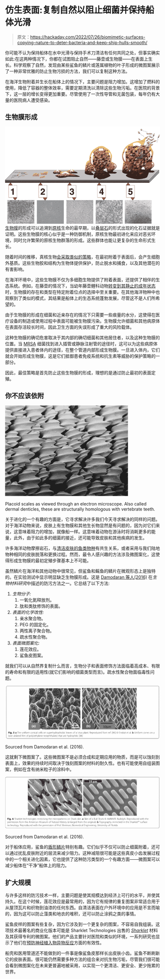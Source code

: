 # 仿生表面:复制自然以阻止细菌并保持船体光滑

> 原文：<https://hackaday.com/2022/07/26/biomimetic-surfaces-copying-nature-to-deter-bacteria-and-keep-ship-hulls-smooth/>

你可能不认为保持船体在水中光滑与保持手术刀清洁有任何共同之处，但事实确实如此:在这两种情况下，你都在试图阻止自然——藤壶或生物膜——在表面上生长。科学观察了自然，发现由某些鲨鱼的鳞片或莲属植物的叶子形成的微图案展示了一种非常优雅的防止生物污损的方法，我们可以复制这种方法。

在海洋生物附着并生长在船体上的情况下，主要问题是阻力增加。这增加了燃料的使用，降低了容器的整体效率，需要定期清洗以清除这些生物污垢。在医院的背景下，这一层的增长变得更加重要。尽管使用了一次性导管和无菌包装，每年仍有大量的医院病人遭受感染。

## 生物膜形成

[![5 stages of biofilm development. Stage 1, initial attachment; stage 2, irreversible attachment; stage 3, maturation I; stage 4, maturation II; stage 5, dispersion. Each stage of development in the diagram is paired with a photomicrograph of a developing Pseudomonas aeruginosa biofilm. All photomicrographs are shown to same scale.](img/b1b58050b8101ef6eb33874a14ff66e9.png)](https://hackaday.com/wp-content/uploads/2022/07/Biofilm.jpg)[生物膜](https://en.wikipedia.org/wiki/Biofilm)的形成可以追溯到[原核](https://en.wikipedia.org/wiki/Prokaryote)生命的最早期，以[叠层石](https://en.wikipedia.org/wiki/Stromatolite)的形式出现的化石证据就是证明。这些生物膜的核心似乎是一种防御机制，原核生物最初进化来应对恶劣环境，同时允许繁荣的原核生物群落的形成。这些群体也能让更复杂的生命形式生长。

随着时间的推移，真核生物[会采取类似的策略](https://en.wikipedia.org/wiki/Phototrophic_biofilms)，在最初附着于表面后，会产生细胞外基质。这些生物胶和结构为生物体提供保护，防止脱水和捕食，以及其他潜在的有害影响。

在海洋环境中，这些生物膜不仅为多细胞生物提供了附着表面，还提供了相伴的生态系统。例如，在藤壶的情况下，当幼年藤壶鲤科动物[转变到其静止的成年状态](https://www.nature.com/articles/s41598-019-54294-9)时，生物膜的存在和类型在特定附着位点的选择中至关重要。在其他海洋物种中也观察到了类似的模式，其结果是船体上的生态系统蓬勃发展，尽管这不是人们所希望的。

由于生物膜的形成在细菌和近亲存在的情况下只需要一些痕量的水分，这使得在医疗设备的制造或使用过程中表面可能被生物膜污染。生物膜允许细菌和其他病原体在表面存活较长时间，因此卫生方面的失误形成了重大的风险载体。

这种生物膜的确切危害取决于其内部的确切细菌和其他居住者，以及这种生物膜的位置。当 [MRSA](https://en.wikipedia.org/wiki/Methicillin-resistant_Staphylococcus_aureus) 细菌找到进入插管或静脉注射管的途径时，这可以为这些病原体提供直接进入患者体内的途径，在整个管道内部形成生物膜。一旦进入体内，它们就会开始形成生物膜，这是它们抵御患者免疫系统和抗生素等威胁的保护策略的一部分。

因此，最佳策略是首先防止这些生物膜的形成，理想的是通过防止最初的表面定殖。

## 你不应该依附

[![Placoid scales as viewed through an electron microscope. Also called dermal denticles, these are structurally homologous with vertebrate teeth.](img/5f415da4567f73ad29d0f0d637128d4f.png)](https://hackaday.com/wp-content/uploads/2022/07/Denticules_cutanes_du_requin_citron_Negaprion_brevirostris_vus_au_microscope_electronique_a_balayage.jpg)

Placoid scales as viewed through an electron microscope. Also called dermal denticles, these are structurally homologous with vertebrate teeth.

关于进化的一个有趣的方面是，它寻求解决许多我们今天寻求解决的同样的问题。对于海洋动物来说，皮肤上有生物膜和其他生长物显然是有问题的，因为对它们来说，这意味着阻力的增加，就像船一样。这意味着动物在游泳时将消耗更多的能量，此外，由于如此多的细菌的接近，还可能导致皮肤和其他疾病的发生。

许多海洋动物摩擦岩石，与[清洁皮肤的鱼类物种](https://en.wikipedia.org/wiki/Remora)有共生关系，或者采用与我们陆地物种相同的皮肤脱落和更换过程。然而，最令人感兴趣的方法涉及微图案化，这使得形成生物膜的最初定殖步骤基本上不可能。

虽然鳞片在海洋和其他动物中很常见，但鲨鱼和鳐鱼的鳞片在微观形态上是独特的。在实验测试中显示明显缺乏生物膜形成。这是 [Damodaran 等人(2016)](https://www.researchgate.net/publication/303904711_Bio-inspired_strategies_for_designing_antifouling_biomaterials) 在*生物材料研究*中描述的防污方法之一。它总结了以下方法:

1.  *生物分子:*
    1.  一氧化氮释放剂。
    2.  肽和类肽修饰的表面。
2.  *表面的化学改性:*
    1.  亲水聚合物。
    2.  PEG 的固定化。
    3.  两性离子聚合物。
    4.  疏水性聚合物。
3.  *表面微图案化:*
    1.  莲花效应。
    2.  鲨鱼皮图案。

就我们可以从自然界复制什么而言，生物分子和表面修饰方法面临着高成本、有限的寿命和有限的适用性(就它们影响的细菌类型而言)。疏水性聚合物面临毒性问题。

[![Sourced from Damodaran et al. (2016).](img/17e39641cacb8eda07cfe3b35bfbac36.png)](https://hackaday.com/wp-content/uploads/2022/07/lotus_effect_electron_microscope.jpg)

Sourced from Damodaran et al. (2016).

这就剩下微图案了。这些微图案不是必须合成和定期应用的物质，而是可以蚀刻到表面上，效果的持续时间取决于蚀刻图案的材料的耐久性。也有可能使用自组装图案，例如在含有纳米粒子的涂料中。

[![Sourced from Damodaran et al. (2016).](img/2869a648383e0aa42f0ab0d5796ee8af.png)](https://hackaday.com/wp-content/uploads/2022/07/bull_shark_sharklet_micropattern.jpg)

Sourced from Damodaran et al. (2016).

对于船体应用，鲨鱼的[盾形鳞片](https://en.wikipedia.org/wiki/Fish_scale#Placoid_scales)特别有趣。它们似乎不仅可以防止细菌附着，还可以通过扰乱皮肤附近的层流来减少阻力。这种减阻很可能是这些真皮小齿发展过程中的一个相关进化因素，它也提供了这种防污类型的一个有趣方面——微图案可以减少船体在“干净”船体上的阻力。

## 扩大规模

与许多这样的防污技术一样，主要问题是使其规模达到经济上可行的水平，并使其持久。在这个时候，莲花效应是最常用的，因为它有规律的重复图案非常适合用于从屋顶瓦片和织物到油漆的任何东西。自清洁表面在户外环境中的应用是不言而喻的，因为这可以防止藻类和地衣的堆积，还可以防止涂鸦之类的事情。

鲨鱼皮样的图案有些复杂，因为它涉及到一个更复杂的图案，不容易自我组装。这项技术最著名的商业化版本可能是 Sharklet Technologies 出售的 [*Sharklet*](https://en.wikipedia.org/wiki/Sharklet_(material)) 材料及其获得专利的微图案。他们的产品主要针对医院和类似的环境，一系列研究也显示了他们在[预防神经植入物异物反应](https://www.ncbi.nlm.nih.gov/pmc/articles/PMC8059778/?report=classic)方面的有效性。

船壳和医用管道还不能做到的一件事是像鲨鱼皮那样长出皮肤小齿。鲨鱼不断刷新它的皮肤表面。很可能仍然需要多种方法的组合来对抗生物污垢，尽管我们很可能会看到微图案化在未来更普遍地被采用，以实现一个更清洁、更安全、更少拖累的世界。